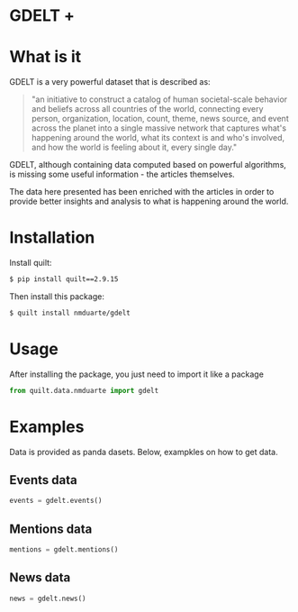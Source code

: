 # GDELT +

# What is it

GDELT is a very powerful dataset that is described as:
> "an initiative to construct a catalog of human societal-scale behavior and beliefs across all countries of the world, connecting every person, organization, location, count, theme, news source, and event across the planet into a single massive network that captures what's happening around the world, what its context is and who's involved, and how the world is feeling about it, every single day."

GDELT, although containing data computed based on powerful algorithms, is missing some useful information - the articles themselves. 

The data here presented has been enriched with the articles in order to provide better insights and analysis to what is happening around the world.

# Installation
Install quilt:
```sh
$ pip install quilt==2.9.15
```

Then install this package:
```sh
$ quilt install nmduarte/gdelt
```

# Usage

After installing the package, you just need to import it like a package
```python
from quilt.data.nmduarte import gdelt
```
# Examples
Data is provided as panda dasets. Below, exampkles on how to get data.
## Events data
```python
events = gdelt.events()
```
## Mentions data
```python
mentions = gdelt.mentions()
```

## News data
```python
news = gdelt.news()
```
